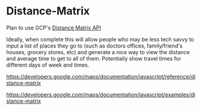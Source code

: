 # Distance-Matrix

Plan to use GCP's [Distance Matrix API](https://developers.google.com/maps/documentation/distance-matrix/start)

Ideally, when complete this will allow people who may be less tech savvy to input a list of places they go to (such as doctors offices, family/friend's houses, grocery stores, etc) and generate a nice way to view the distance and average time to get to all of them. Potentially show travel times for different days of week and times.


https://developers.google.com/maps/documentation/javascript/reference/distance-matrix

https://developers.google.com/maps/documentation/javascript/examples/distance-matrix